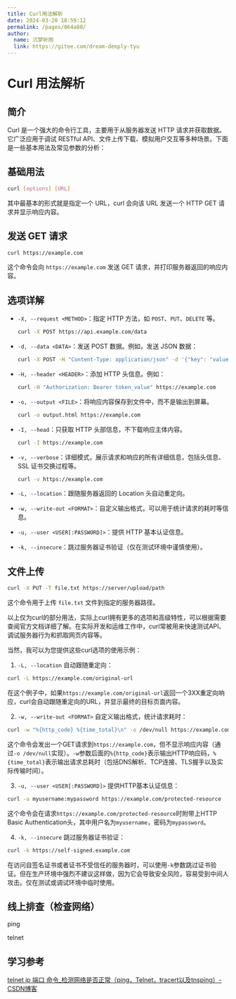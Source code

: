 ```yaml
---
title: Curl用法解析
date: 2024-03-20 18:59:12
permalink: /pages/864a80/
author: 
  name: 沉梦听雨
  link: https://gitee.com/dream-deeply-tyu
---
```

# Curl 用法解析

## 简介

Curl 是一个强大的命令行工具，主要用于从服务器发送 HTTP 请求并获取数据。它广泛应用于调试 RESTful API、文件上传下载、模拟用户交互等多种场景。下面是一些基本用法及常见参数的分析：

## 基础用法

```bash
curl [options] [URL]
```
其中最基本的形式就是指定一个 URL，curl 会向该 URL 发送一个 HTTP GET 请求并显示响应内容。

## 发送 GET 请求

```bash
curl https://example.com
```
这个命令会向 `https://example.com` 发送 GET 请求，并打印服务器返回的响应内容。

## 选项详解

- `-X, --request <METHOD>`：指定 HTTP 方法，如 `POST`、`PUT`、`DELETE` 等。
  
    ```bash
    curl -X POST https://api.example.com/data
    ```
    
- `-d, --data <DATA>`：发送 POST 数据。例如，发送 JSON 数据：
  
    ```bash
    curl -X POST -H "Content-Type: application/json" -d '{"key": "value"}' https://api.example.com/data
    ```
    
- `-H, --header <HEADER>`：添加 HTTP 头信息。例如：
  
    ```bash
    curl -H "Authorization: Bearer token_value" https://example.com
    ```
    
- `-o, --output <FILE>`：将响应内容保存到文件中，而不是输出到屏幕。
  
    ```bash
    curl -o output.html https://example.com
    ```
    
- `-I, --head`：只获取 HTTP 头部信息，不下载响应主体内容。
  
    ```bash
    curl -I https://example.com
    ```
    
- `-v, --verbose`：详细模式，展示请求和响应的所有详细信息，包括头信息、SSL 证书交换过程等。
  
    ```bash
    curl -v https://example.com
    ```
    
- `-L, --location`：跟随服务器返回的 Location 头自动重定向。

- `-w, --write-out <FORMAT>`：自定义输出格式，可以用于统计请求的耗时等信息。

- `-u, --user <USER[:PASSWORD]>`：提供 HTTP 基本认证信息。

- `-k, --insecure`：跳过服务器证书验证（仅在测试环境中谨慎使用）。

## 文件上传

```bash
curl -X PUT -T file.txt https://server/upload/path
```
这个命令用于上传 `file.txt` 文件到指定的服务器路径。

以上仅为curl的部分用法，实际上curl拥有更多的选项和高级特性，可以根据需要查阅官方文档详细了解。在实际开发和运维工作中，curl常被用来快速测试API、调试服务器行为和抓取网页内容等。





当然，我可以为您提供这些curl选项的使用示例：

1. `-L, --location` 自动跟随重定向：

```bash
curl -L https://example.com/original-url
```
在这个例子中，如果`https://example.com/original-url`返回一个3XX重定向响应，curl会自动跟随重定向的URL，并显示最终的目标页面内容。

2. `-w, --write-out <FORMAT>` 自定义输出格式，统计请求耗时：

```bash
curl -w "%{http_code} %{time_total}\n" -o /dev/null https://example.com
```
这个命令会发出一个GET请求到`https://example.com`，但不显示响应内容（通过`-o /dev/null`实现）。`-w`参数后面的`%{http_code}`表示输出HTTP响应码，`%{time_total}`表示输出请求总耗时（包括DNS解析、TCP连接、TLS握手以及实际传输时间）。

3. `-u, --user <USER[:PASSWORD]>` 提供HTTP基本认证信息：

```bash
curl -u myusername:mypassword https://example.com/protected-resource
```
这个命令会在请求`https://example.com/protected-resource`时附带上HTTP Basic Authentication头，其中用户名为`myusername`，密码为`mypassword`。

4. `-k, --insecure` 跳过服务器证书验证：

```bash
curl -k https://self-signed.example.com
```
在访问自签名证书或者证书不受信任的服务器时，可以使用`-k`参数跳过证书验证。但在生产环境中强烈不建议这样做，因为它会导致安全风险，容易受到中间人攻击。仅在测试或调试环境中临时使用。



## 线上排查（检查网络）

ping

telnet





## 学习参考

[telnet ip 端口 命令_检测网络是否正常（ping，Telnet，tracert以及tnsping）-CSDN博客](https://blog.csdn.net/weixin_39808877/article/details/111108919)